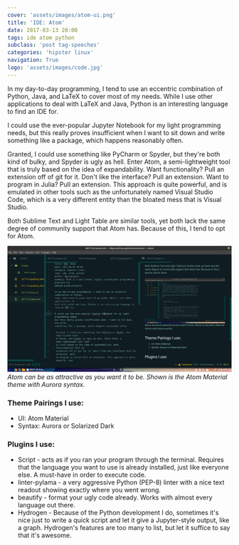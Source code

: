 ```yaml
---
cover: 'assets/images/atom-ui.png'
title: 'IDE: Atom'
date: 2017-03-13 20:00
tags: ide atom python
subclass: 'post tag-speeches'
categories: 'hipster linux'
navigation: True
logo: 'assets/images/code.jpg'
---
```


In my day-to-day programming, I tend to use an eccentric combination of Python,
Java, and LaTeX to cover most of my needs. While I use other applications to
deal with LaTeX and Java, Python is an interesting language to find an IDE for.

I could use the ever-popular Jupyter Notebook for my light programming needs,
but this really proves insufficient when  I want to sit down and write
something like a package, which happens reasonably often.

 Granted, I could use something like PyCharm or Spyder, but they're both kind
 of bulky, and Spyder is ugly as hell. Enter Atom, a semi-lightweight tool that
 is truly based on the idea of expandability. Want functionality? Pull an
 extension off of git for it. Don't like the interface? Pull an extension. Want
 to program in Julia? Pull an extension. This approach is quite powerful, and
 is emulated in other tools such as the unfortunately named Visual Studio Code,
 which is a very different entity than the bloated mess that is Visual Studio.

 Both Sublime Text and Light Table are similar tools, yet both lack the same
 degree of community support that Atom has. Because of this, I tend to opt for
 Atom.

 ![atom](assets/images/atom-ui.png)
 _Atom can be as attractive as you want it to be. Shown is the Atom Material
 theme with Aurora syntax._

### Theme Pairings I use:

-   UI: Atom Material
-   Syntax: Aurora or Solarized Dark

### Plugins I use:

-   Script - acts as if you ran your program through the terminal. Requires that
    the language you want to use is already installed, just like everyone else.
    A must-have in order to execute code.
-   linter-pylama - a very aggressive Python (PEP-8) linter with a nice text
    readout showing exactly where you went wrong.
-   beautify - format your ugly code already. Works with almost every language
    out there.
-   Hydrogen - Because of the Python development I do, sometimes it's nice just
    to write a quick script and let it give a Jupyter-style output, like a graph.
    Hydrogen's features are too many to list, but let it suffice to say that
    it's awesome.
